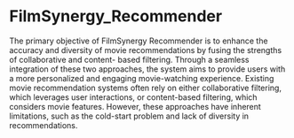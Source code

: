 # FilmSynergy_Recommender
The primary objective of FilmSynergy Recommender is to enhance the accuracy and diversity of movie recommendations by fusing the strengths of collaborative and content- based filtering. Through a seamless integration of these two approaches, the system aims to provide users with a more personalized and engaging movie-watching experience. Existing
movie recommendation systems often rely on either collaborative filtering, which leverages user interactions, or content-based filtering, which considers movie features. However, these approaches have inherent limitations, such as the cold-start problem and lack of diversity in recommendations.     
